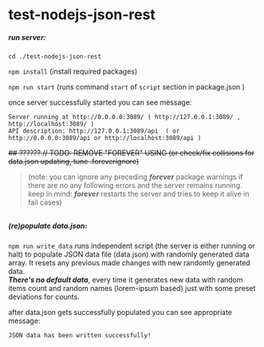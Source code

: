 # test-nodejs-json-rest




##### run server:

`cd ./test-nodejs-json-rest`

`npm install` (install required packages)

`npm run start` (runs command `start` of `script` section in package.json )



once server successfully started you can see message:

    Server running at http://0.0.0.0:3089/ ( http://127.0.0.1:3089/ , http://localhost:3089/ ) 
    API description: http://127.0.0.1:3089/api  ( or http://0.0.0.0:3089/api or http://localhost:3089/api ) 


~~## ?????? // TODO: REMOVE "FOREVER" USING (or check/fix collisions for data.json updating, tune .foreverignore)~~

>(note: you can ignore any preceding ***forever*** package warnings if there are no any following errors and the server remains running. 
keep in mind: ***forever*** restarts the server and tries to keep it alive in fail cases)




##

##### (re)populate data.json:

`npm run write_data` runs independent script (the server is either running or halt) to populate JSON data file (data.json) with randomly generated data array. It resets any previous made changes with new randomly generated data.  
***There's no default data***, every time it generates new data with random items count and random names (lorem-ipsum based) just with some preset deviations for counts.

after data.json gets successfully populated you can see appropriate message: 

    JSON data has been written successfully! 



##

##






